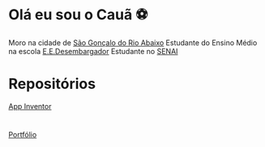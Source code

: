 # Olá eu sou o Cauã ⚽
Moro na cidade de [São Gonçalo do Rio Abaixo](https://goo.gl/maps/etERcqnJXW8XkgFT6)
Estudante do Ensino Médio na escola [E.E.Desembargador](https://goo.gl/maps/8L2dLtUFw6QAYGhD9)
Estudante no [SENAI](https://goo.gl/maps/8DCLBwCKCp5WEHwx6)
# Repositórios
[App Inventor](https://github.com/caualcruz/MEUS_PROJETOS_APPINVENTOR/tree/main/Assets)
#
[Portfólio](https://github.com/caualcruz/PORTFOLIO_SITE_CAUACRUZ)
